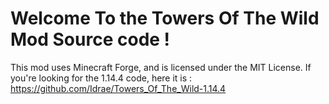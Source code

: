# Welcome To the Towers Of The Wild Mod Source code !
This mod uses Minecraft Forge, and is licensed under the MIT License.
If you're looking for the 1.14.4 code, here it is : https://github.com/Idrae/Towers_Of_The_Wild-1.14.4
